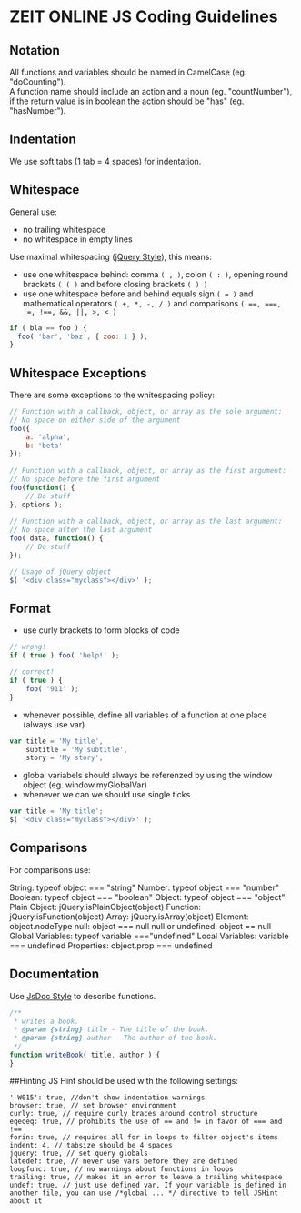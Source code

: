 # ZEIT ONLINE JS Coding Guidelines

## Notation
All functions and variables should be named in CamelCase (eg. "doCounting").   
A function name should include an action and a noun (eg. "countNumber"), if the return value is in boolean the action should be "has" (eg. "hasNumber").

## Indentation
We use soft tabs (1 tab = 4 spaces) for indentation.

## Whitespace
General use:
- no trailing whitespace
- no whitespace in empty lines

Use maximal whitespacing ([jQuery Style][1]), this means:
- use one whitespace behind: comma ```( , )```, colon ```( : )```, opening round brackets ```( ( )``` and before closing brackets ```( ) )```
- use one whitespace before and behind equals sign ```( = )``` and mathematical operators ```( +, *, -, / )``` and comparisons ```( ==, ===, !=, !==, &&, ||, >, < )```

```js
if ( bla == foo ) {
  foo( 'bar', 'baz', { zoo: 1 } );
}
```
## Whitespace Exceptions
There are some exceptions to the whitespacing policy:

```js
// Function with a callback, object, or array as the sole argument:
// No space on either side of the argument
foo({
    a: 'alpha',
    b: 'beta'
});
 
// Function with a callback, object, or array as the first argument:
// No space before the first argument
foo(function() {
    // Do stuff
}, options );
 
// Function with a callback, object, or array as the last argument:
// No space after the last argument
foo( data, function() {
    // Do stuff
});

// Usage of jQuery object
$( '<div class="myclass"></div>' );
```
## Format
- use curly brackets to form blocks of code

```js
// wrong!
if ( true ) foo( 'help!' );

// correct!
if ( true ) {
    foo( '911' );
} 
```

- whenever possible, define all variables of a function at one place (always use var)

```js
var title = 'My title',
    subtitle = 'My subtitle',
    story = 'My story';
```

- global variabels should always be referenzed by using the window object (eg. window.myGlobalVar) 
- whenever we can we should use single ticks

```js
var title = 'My title';
$( '<div class="myclass"></div>' );
```

## Comparisons
For comparisons use:

String: typeof object === "string"
Number: typeof object === "number"
Boolean: typeof object === "boolean"
Object: typeof object === "object"
Plain Object: jQuery.isPlainObject(object)
Function: jQuery.isFunction(object)
Array: jQuery.isArray(object)
Element: object.nodeType
null: object === null
null or undefined: object == null
Global Variables: typeof variable ==="undefined"
Local Variables: variable === undefined
Properties: object.prop === undefined

## Documentation
Use [JsDoc Style][2] to describe functions.

```js
/**
 * writes a book.
 * @param {string} title - The title of the book.
 * @param {string} author - The author of the book.
 */
function writeBook( title, author ) {
}
```
##Hinting
JS Hint should be used with the following settings:

```
'-W015': true, //don't show indentation warnings  
browser: true, // set browser environment  
curly: true, // require curly braces around control structure  
eqeqeq: true, // prohibits the use of == and != in favor of === and !==  
forin: true, // requires all for in loops to filter object's items  
indent: 4, // tabsize should be 4 spaces  
jquery: true, // set query globals  
latedef: true, // never use vars before they are defined  
loopfunc: true, // no warnings about functions in loops  
trailing: true, // makes it an error to leave a trailing whitespace  
undef: true, // just use defined var, If your variable is defined in another file, you can use /*global ... */ directive to tell JSHint about it   
```

[1]: http://contribute.jquery.org/style-guide/js/#spacing "jQuery Style Guide"
[2]: http://usejsdoc.org/ "JsDoc"
[3]: http://www.jshint.com/ "JsHint"






